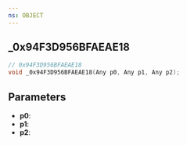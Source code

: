 ```yaml
---
ns: OBJECT
---
```

## _0x94F3D956BFAEAE18

```c
// 0x94F3D956BFAEAE18
void _0x94F3D956BFAEAE18(Any p0, Any p1, Any p2);
```

## Parameters
* **p0**:
* **p1**:
* **p2**:
